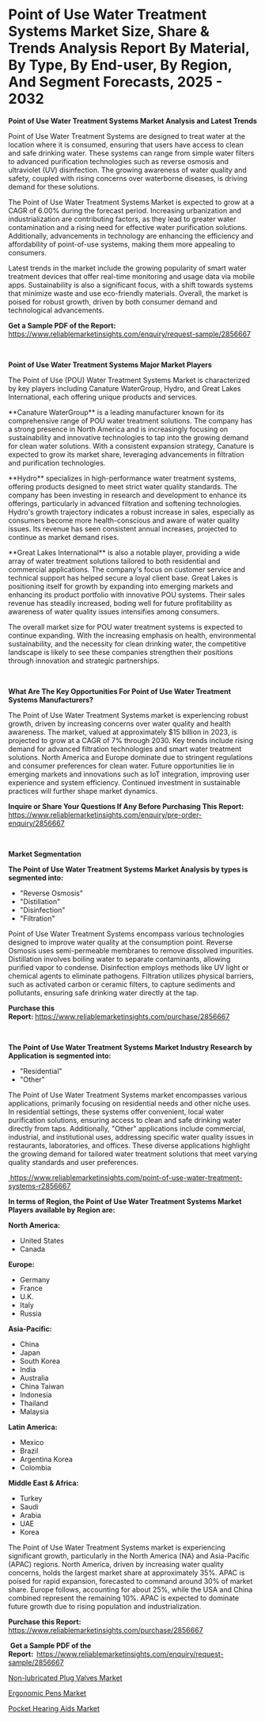 <p><h1>Point of Use Water Treatment Systems Market Size, Share & Trends Analysis Report By Material, By Type, By End-user, By Region, And Segment Forecasts, 2025 - 2032</h1></p><p><strong>Point of Use Water Treatment Systems Market Analysis and Latest Trends</strong></p>
<p><p>Point of Use Water Treatment Systems are designed to treat water at the location where it is consumed, ensuring that users have access to clean and safe drinking water. These systems can range from simple water filters to advanced purification technologies such as reverse osmosis and ultraviolet (UV) disinfection. The growing awareness of water quality and safety, coupled with rising concerns over waterborne diseases, is driving demand for these solutions.</p><p>The Point of Use Water Treatment Systems Market is expected to grow at a CAGR of 6.00% during the forecast period. Increasing urbanization and industrialization are contributing factors, as they lead to greater water contamination and a rising need for effective water purification solutions. Additionally, advancements in technology are enhancing the efficiency and affordability of point-of-use systems, making them more appealing to consumers.</p><p>Latest trends in the market include the growing popularity of smart water treatment devices that offer real-time monitoring and usage data via mobile apps. Sustainability is also a significant focus, with a shift towards systems that minimize waste and use eco-friendly materials. Overall, the market is poised for robust growth, driven by both consumer demand and technological advancements.</p></p>
<p><strong>Get a Sample PDF of the Report:&nbsp;</strong> <a href="https://www.reliablemarketinsights.com/enquiry/request-sample/2856667?utm_campaign=1938&utm_medium=2&utm_source=Github&utm_content=ia&utm_term=12032025&utm_id=point-of-use-water-treatment-systems">https://www.reliablemarketinsights.com/enquiry/request-sample/2856667</a></p>
<p>&nbsp;</p>
<p><strong>Point of Use Water Treatment Systems Major Market Players</strong></p>
<p><p>The Point of Use (POU) Water Treatment Systems Market is characterized by key players including Canature WaterGroup, Hydro, and Great Lakes International, each offering unique products and services.</p><p>**Canature WaterGroup** is a leading manufacturer known for its comprehensive range of POU water treatment solutions. The company has a strong presence in North America and is increasingly focusing on sustainability and innovative technologies to tap into the growing demand for clean water solutions. With a consistent expansion strategy, Canature is expected to grow its market share, leveraging advancements in filtration and purification technologies.</p><p>**Hydro** specializes in high-performance water treatment systems, offering products designed to meet strict water quality standards. The company has been investing in research and development to enhance its offerings, particularly in advanced filtration and softening technologies. Hydro's growth trajectory indicates a robust increase in sales, especially as consumers become more health-conscious and aware of water quality issues. Its revenue has seen consistent annual increases, projected to continue as market demand rises.</p><p>**Great Lakes International** is also a notable player, providing a wide array of water treatment solutions tailored to both residential and commercial applications. The company's focus on customer service and technical support has helped secure a loyal client base. Great Lakes is positioning itself for growth by expanding into emerging markets and enhancing its product portfolio with innovative POU systems. Their sales revenue has steadily increased, boding well for future profitability as awareness of water quality issues intensifies among consumers.</p><p>The overall market size for POU water treatment systems is expected to continue expanding. With the increasing emphasis on health, environmental sustainability, and the necessity for clean drinking water, the competitive landscape is likely to see these companies strengthen their positions through innovation and strategic partnerships.</p></p>
<p>&nbsp;</p>
<p><strong>What Are The Key Opportunities For Point of Use Water Treatment Systems Manufacturers?</strong></p>
<p><p>The Point of Use Water Treatment Systems market is experiencing robust growth, driven by increasing concerns over water quality and health awareness. The market, valued at approximately $15 billion in 2023, is projected to grow at a CAGR of 7% through 2030. Key trends include rising demand for advanced filtration technologies and smart water treatment solutions. North America and Europe dominate due to stringent regulations and consumer preferences for clean water. Future opportunities lie in emerging markets and innovations such as IoT integration, improving user experience and system efficiency. Continued investment in sustainable practices will further shape market dynamics.</p></p>
<p><strong>Inquire or Share Your Questions If Any Before Purchasing This Report:</strong> <a href="https://www.reliablemarketinsights.com/enquiry/pre-order-enquiry/2856667?utm_campaign=1938&utm_medium=2&utm_source=Github&utm_content=ia&utm_term=12032025&utm_id=point-of-use-water-treatment-systems">https://www.reliablemarketinsights.com/enquiry/pre-order-enquiry/2856667</a></p>
<p>&nbsp;</p>
<p><strong>Market Segmentation</strong></p>
<p><strong>The Point of Use Water Treatment Systems Market Analysis by types is segmented into:</strong></p>
<p><ul><li>"Reverse Osmosis"</li><li>"Distillation"</li><li>"Disinfection"</li><li>"Filtration"</li></ul></p>
<p><p>Point of Use Water Treatment Systems encompass various technologies designed to improve water quality at the consumption point. Reverse Osmosis uses semi-permeable membranes to remove dissolved impurities. Distillation involves boiling water to separate contaminants, allowing purified vapor to condense. Disinfection employs methods like UV light or chemical agents to eliminate pathogens. Filtration utilizes physical barriers, such as activated carbon or ceramic filters, to capture sediments and pollutants, ensuring safe drinking water directly at the tap.</p></p>
<p><strong>Purchase this Report:&nbsp;</strong><a href="https://www.reliablemarketinsights.com/purchase/2856667?utm_campaign=1938&utm_medium=2&utm_source=Github&utm_content=ia&utm_term=12032025&utm_id=point-of-use-water-treatment-systems">https://www.reliablemarketinsights.com/purchase/2856667</a></p>
<p>&nbsp;</p>
<p><strong>The Point of Use Water Treatment Systems Market Industry Research by Application is segmented into:</strong></p>
<p><ul><li>"Residential"</li><li>"Other"</li></ul></p>
<p><p>The Point of Use Water Treatment Systems market encompasses various applications, primarily focusing on residential needs and other niche uses. In residential settings, these systems offer convenient, local water purification solutions, ensuring access to clean and safe drinking water directly from taps. Additionally, "Other" applications include commercial, industrial, and institutional uses, addressing specific water quality issues in restaurants, laboratories, and offices. These diverse applications highlight the growing demand for tailored water treatment solutions that meet varying quality standards and user preferences.</p></p>
<p><a href="https://www.reliablemarketinsights.com/point-of-use-water-treatment-systems-r2856667?utm_campaign=1938&utm_medium=2&utm_source=Github&utm_content=ia&utm_term=12032025&utm_id=point-of-use-water-treatment-systems">&nbsp;https://www.reliablemarketinsights.com/point-of-use-water-treatment-systems-r2856667</a></p>
<p><strong>In terms of Region, the Point of Use Water Treatment Systems Market Players available by Region are:</strong></p>
<p>
    <p> <strong> North America: </strong>
        <ul>
            <li>United States</li>
            <li>Canada</li>
        </ul>
        </p> 
    <p> <strong> Europe: </strong>
        <ul>
            <li>Germany</li>
            <li>France</li>
            <li>U.K.</li>
            <li>Italy</li>
            <li>Russia</li>
        </ul>
        </p> 
    <p> <strong> Asia-Pacific: </strong>
        <ul>
            <li>China</li>
            <li>Japan</li>
            <li>South Korea</li>
            <li>India</li>
            <li>Australia</li>
            <li>China Taiwan</li>
            <li>Indonesia</li>
            <li>Thailand</li>
            <li>Malaysia</li>
        </ul>
        </p> 
    <p> <strong> Latin America: </strong>
        <ul>
            <li>Mexico</li>
            <li>Brazil</li>
            <li>Argentina Korea</li>
            <li>Colombia</li>
        </ul>
        </p> 
    <p> <strong> Middle East & Africa: </strong>
        <ul>
            <li>Turkey</li>
            <li>Saudi</li>
            <li>Arabia</li>
            <li>UAE</li>
            <li>Korea</li>
        </ul>
    </p>
    </p>
<p><p>The Point of Use Water Treatment Systems market is experiencing significant growth, particularly in the North America (NA) and Asia-Pacific (APAC) regions. North America, driven by increasing water quality concerns, holds the largest market share at approximately 35%. APAC is poised for rapid expansion, forecasted to command around 30% of market share. Europe follows, accounting for about 25%, while the USA and China combined represent the remaining 10%. APAC is expected to dominate future growth due to rising population and industrialization.</p></p>
<p><strong>Purchase this Report: </strong><a href="https://www.reliablemarketinsights.com/purchase/2856667?utm_campaign=1938&utm_medium=2&utm_source=Github&utm_content=ia&utm_term=12032025&utm_id=point-of-use-water-treatment-systems">https://www.reliablemarketinsights.com/purchase/2856667</a></p>
<p>&nbsp;<strong>Get a Sample PDF of the Report:&nbsp;&nbsp;</strong><a href="https://www.reliablemarketinsights.com/enquiry/request-sample/2856667?utm_campaign=1938&utm_medium=2&utm_source=Github&utm_content=ia&utm_term=12032025&utm_id=point-of-use-water-treatment-systems">https://www.reliablemarketinsights.com/enquiry/request-sample/2856667</a></p>
<p><strong></strong></p>
<p><p><a href="https://github.com/supashcriana/Market-Research-Report-List-1/blob/main/non-lubricated-plug-valves-market.md?utm_campaign=1938&utm_medium=2&utm_source=Github&utm_content=ia&utm_term=12032025&utm_id=point-of-use-water-treatment-systems">Non-lubricated Plug Valves Market</a></p><p><a href="https://github.com/ozolsgasko02/Market-Research-Report-List-1/blob/main/ergonomic-pens-market.md?utm_campaign=1938&utm_medium=2&utm_source=Github&utm_content=ia&utm_term=12032025&utm_id=point-of-use-water-treatment-systems">Ergonomic Pens Market</a></p><p><a href="https://github.com/joubehobock75/Market-Research-Report-List-1/blob/main/pocket-hearing-aids-market.md?utm_campaign=1938&utm_medium=2&utm_source=Github&utm_content=ia&utm_term=12032025&utm_id=point-of-use-water-treatment-systems">Pocket Hearing Aids Market</a></p></p>